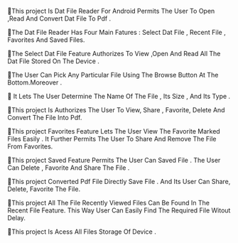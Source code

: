 This project Is Dat File Reader For Android Permits The User To Open ,Read And Convert Dat File To Pdf . 

The Dat File Reader Has Four Main Fatures : Select Dat File , Recent File , Favorites And Saved Files.

The Select Dat File Feature Authorizes To View ,Open And Read All The Dat File Stored On The Device .

The User Can Pick Any Particular File Using The Browse Button At The Bottom.Moreover .

 It Lets The User Determine The Name Of The File , Its Size , And Its Type . 

This project Is Authorizes The User To View, Share , Favorite, Delete And Convert The File Into Pdf.

This project Favorites Feature Lets The User View The Favorite Marked Files Easily . It Further Permits The User To Share And Remove The File From Favorites.

This project Saved Feature Permits The User Can Saved File . The User Can Delete , Favorite And Share The File .

This project Converted Pdf File Directly Save File . And Its User Can Share, Delete, Favorite The File.

This project All The File Recently Viewed Files Can Be Found In The Recent File Feature. This Way User Can Easily Find The Required File Witout Delay.

This project Is Acess All Files Storage Of Device .

